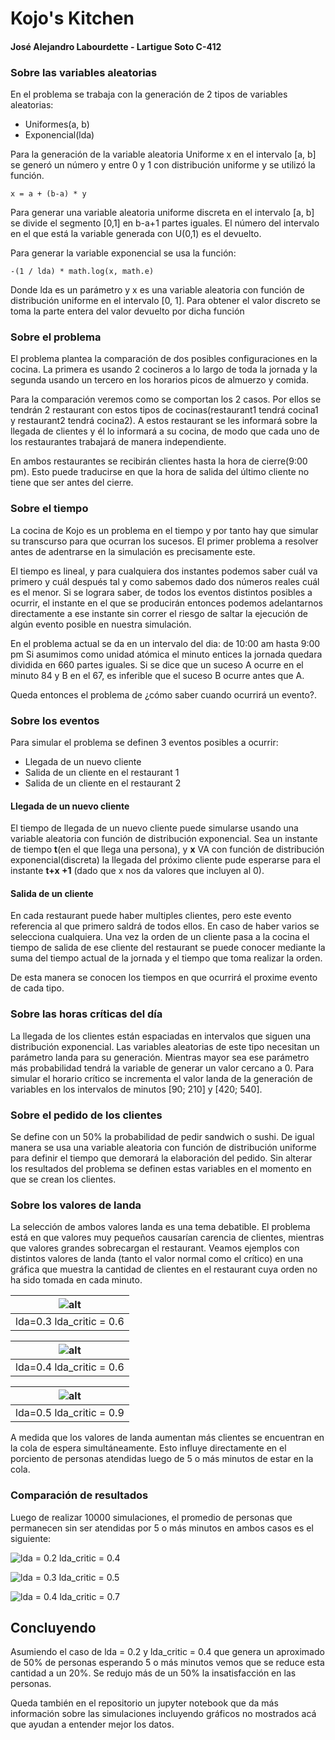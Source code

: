
# Kojo's Kitchen
#### José Alejandro Labourdette - Lartigue Soto C-412

### Sobre las variables aleatorias
En el problema se trabaja con la generación de 2 tipos de variables aleatorias:
- Uniformes(a, b)
- Exponencial(lda)

Para la generación de la variable aleatoria Uniforme x en el intervalo [a, b] se generó un número
y entre 0 y 1 con distribución uniforme y se utilizó la función.
```
x = a + (b-a) * y
```
Para generar una variable aleatoria uniforme discreta en el intervalo [a, b] se divide el segmento
[0,1] en b-a+1 partes iguales. El número del intervalo en el que está la variable generada con 
U(0,1) es el devuelto.

Para generar la variable exponencial se usa la función:
```
-(1 / lda) * math.log(x, math.e)
```
Donde lda es un parámetro y x es una variable aleatoria con función de distribución uniforme en el
intervalo [0, 1]. Para obtener el valor discreto se toma la parte entera del valor devuelto por
dicha función

### Sobre el problema
El problema plantea la comparación de dos posibles configuraciones en la cocina. La primera es 
usando 2 cocineros a lo largo de toda la jornada y la segunda usando un tercero en los horarios
picos de almuerzo y comida.

Para la comparación veremos como se comportan los 2 casos. Por ellos se tendrán 2 restaurant con 
estos tipos de cocinas(restaurant1 tendrá cocina1 y restaurant2 tendrá cocina2). A estos 
restaurant se les informará sobre la llegada de clientes y él lo informará a su cocina, de 
modo que cada uno de los restaurantes trabajará de manera independiente.

En ambos restaurantes se recibirán clientes hasta la hora de cierre(9:00 pm). Esto puede 
traducirse en que la hora de salida del último cliente no tiene que ser antes del cierre.


### Sobre el tiempo
La cocina de Kojo es un problema en el tiempo y por tanto hay que simular su transcurso para 
que ocurran los sucesos. El primer problema a resolver antes de adentrarse en la simulación es 
precisamente este.

El tiempo es lineal, y para cualquiera dos instantes podemos saber cuál va primero y cuál 
después tal y como sabemos dado dos números reales cuál es el menor. Si se lograra saber, de 
todos los eventos distintos posibles a ocurrir, el instante en el que se producirán entonces 
podemos adelantarnos directamente a ese instante sin correr el riesgo de saltar la ejecución 
de algún evento posible en nuestra simulación.

En el problema actual se da en un intervalo del dia: de 10:00 am hasta 9:00 pm Si asumimos como 
unidad atómica el minuto entices la jornada quedara dividida en 660 partes iguales. Si se dice 
que un suceso A ocurre en el minuto 84 y B en el 67, es inferible que el suceso B ocurre antes 
que A.

Queda entonces el problema de ¿cómo saber cuando ocurrirá un evento?.

###  Sobre los eventos
Para simular el problema se definen 3 eventos posibles a ocurrir:
- Llegada de un nuevo cliente
- Salida de un cliente en el restaurant 1
- Salida de un cliente en el restaurant 2


#### Llegada de un nuevo cliente
El tiempo de llegada de un nuevo cliente puede simularse usando una variable aleatoria con función
de distribución exponencial. Sea un instante de tiempo **t**(en el que llega una persona), y
**x** VA con función de distribución exponencial(discreta) la llegada del próximo cliente pude 
esperarse para el instante **t+x +1** (dado que x nos da valores que incluyen al 0).

#### Salida de un cliente
En cada restaurant puede haber multiples clientes, pero este evento referencia al que primero 
saldrá de todos ellos. En caso de haber varios se selecciona cualquiera. Una vez la orden de un 
cliente pasa a la cocina el tiempo de salida de ese cliente del restaurant se puede conocer 
mediante la suma del tiempo actual de la jornada y el tiempo que toma realizar la orden.

De esta manera se conocen los tiempos en que ocurrirá el proxime evento de cada tipo.

### Sobre las horas críticas del día
La llegada de los clientes están espaciadas en intervalos que siguen una distribución exponencial.
Las variables aleatorias de este tipo necesitan un parámetro landa para su generación. Mientras
mayor sea ese parámetro más probabilidad tendrá la variable de generar un valor cercano a 0. 
Para simular el horario crítico se incrementa el valor landa de la generación de variables en los 
intervalos de minutos [90; 210] y [420; 540].

### Sobre el pedido de los clientes
Se define con un 50% la probabilidad de pedir sandwich o sushi. De igual manera se usa una 
variable aleatoria con función de distribución uniforme para definir el tiempo que demorará la
elaboración del pedido. Sin alterar los resultados del problema se definen estas variables en 
el momento en que se crean los clientes.

### Sobre los valores de landa
La selección de ambos valores landa es una tema debatible. El problema está en que valores muy
pequeños causarían carencia de clientes, mientras que valores grandes sobrecargan el restaurant.
Veamos ejemplos con distintos valores de landa (tanto el valor normal como el crítico) en una
gráfica que muestra la cantidad de clientes en el restaurant cuya orden no ha sido tomada en cada
minuto.

|![alt](img/amount_of_people_waiting_3-6.png)|
|:---:|
|lda=0.3 lda_critic = 0.6| 

|![alt](img/amount_of_people_waiting_4-6.png)|
|:---:|
|lda=0.4 lda_critic = 0.6| 

|![alt](img/amount_of_people_waiting_5-9.png)|
|:---:|
|lda=0.5 lda_critic = 0.9| 

A medida que los valores de landa aumentan más clientes se encuentran en la cola de espera 
simultáneamente. Esto influye directamente en el porciento de personas atendidas luego de 5 o más
minutos de estar en la cola.

### Comparación de resultados
Luego de realizar 10000 simulaciones, el promedio de personas que permanecen sin ser atendidas por 
5 o más minutos en ambos casos es el siguiente:

![lda = 0.2 lda_critic = 0.4](img/percent_10000cases_2_4.png)

![lda = 0.3 lda_critic = 0.5](img/percent_10000cases_3_5.png)

![lda = 0.4 lda_critic = 0.7](img/percent_10000cases_4_7.png)

## Concluyendo
Asumiendo el caso de lda = 0.2 y lda_critic = 0.4 que genera un aproximado de 50% de personas
esperando 5 o más minutos vemos que se reduce esta cantidad a un 20%. Se redujo más de un 50% la
insatisfacción en las personas.

Queda también en el repositorio un jupyter notebook que da más información sobre las simulaciones
incluyendo gráficos no mostrados acá que ayudan a entender mejor los datos.